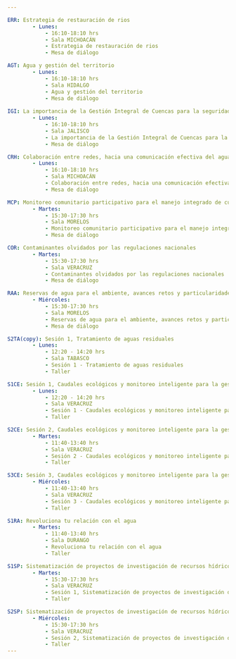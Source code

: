 ```yaml
---

ERR: Estrategia de restauración de rios
        - Lunes:  
            - 16:10-18:10 hrs
            - Sala MICHOACÁN
            - Estrategia de restauración de rios
            - Mesa de diálogo

AGT: Agua y gestión del territorio
        - Lunes:  
            - 16:10-18:10 hrs
            - Sala HIDALGO
            - Agua y gestión del territorio
            - Mesa de diálogo
    
IGI: La importancia de la Gestión Integral de Cuencas para la seguridad hídrica del Valle de México
        - Lunes:  
            - 16:10-18:10 hrs
            - Sala JALISCO
            - La importancia de la Gestión Integral de Cuencas para la seguridad hídrica del Valle de México
            - Mesa de diálogo

CRH: Colaboración entre redes, hacia una comunicación efectiva del agua para el ambientes, la sustentabilidad y la gobernanza
        - Lunes:  
            - 16:10-18:10 hrs
            - Sala MICHOACÁN
            - Colaboración entre redes, hacia una comunicación efectiva del agua para el ambientes, la sustentabilidad y la gobernanza
            - Mesa de diálogo

MCP: Monitoreo comunitario participativo para el manejo integrado de cuencas
        - Martes:  
            - 15:30-17:30 hrs
            - Sala MORELOS
            - Monitoreo comunitario participativo para el manejo integrado de cuencas
            - Mesa de diálogo

COR: Contaminantes olvidados por las regulaciones nacionales
        - Martes:  
            - 15:30-17:30 hrs
            - Sala VERACRUZ
            - Contaminantes olvidados por las regulaciones nacionales
            - Mesa de diálogo

RAA: Reservas de agua para el ambiente, avances retos y particularidades sociohidrológicas en cuencas mexicanas
        - Miércoles:  
            - 15:30-17:30 hrs
            - Sala MORELOS
            - Reservas de agua para el ambiente, avances retos y particularidades sociohidrológicas en cuencas mexicanas
            - Mesa de diálogo

S2TA(copy): Sesión 1, Tratamiento de aguas residuales
        - Lunes:  
            - 12:20 - 14:20 hrs
            - Sala TABASCO
            - Sesión 1 - Tratamiento de aguas residuales
            - Taller

S1CE: Sesión 1, Caudales ecológicos y monitoreo inteligente para la gestión del agua
        - Lunes:  
            - 12:20 - 14:20 hrs
            - Sala VERACRUZ
            - Sesión 1 - Caudales ecológicos y monitoreo inteligente para la gestión del aguaresiduales
            - Taller

S2CE: Sesión 2, Caudales ecológicos y monitoreo inteligente para la gestión del agua
        - Martes:  
            - 11:40-13:40 hrs
            - Sala VERACRUZ
            - Sesión 2 - Caudales ecológicos y monitoreo inteligente para la gestión del aguaresiduales
            - Taller

S3CE: Sesión 3, Caudales ecológicos y monitoreo inteligente para la gestión del agua
        - Miércoles:  
            - 11:40-13:40 hrs
            - Sala VERACRUZ
            - Sesión 3 - Caudales ecológicos y monitoreo inteligente para la gestión del aguaresiduales
            - Taller

S1RA: Revoluciona tu relación con el agua
        - Martes:  
            - 11:40-13:40 hrs
            - Sala DURANGO
            - Revoluciona tu relación con el agua
            - Taller

S1SP: Sistematización de proyectos de investigación de recursos hídricos y cuencas
        - Martes:  
            - 15:30-17:30 hrs
            - Sala VERACRUZ
            - Sesión 1, Sistematización de proyectos de investigación de recursos hídricos y cuencas
            - Taller

S2SP: Sistematización de proyectos de investigación de recursos hídricos y cuencas
        - Miércoles:  
            - 15:30-17:30 hrs
            - Sala VERACRUZ
            - Sesión 2, Sistematización de proyectos de investigación de recursos hídricos y cuencas
            - Taller
---
```

